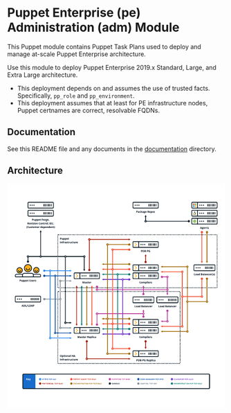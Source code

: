 # Puppet Enterprise (pe) Administration (adm) Module

This Puppet module contains Puppet Task Plans used to deploy and manage at-scale Puppet Enterprise architecture.

Use this module to deploy Puppet Enterprise 2019.x Standard, Large, and Extra Large architecture.

* This deployment depends on and assumes the use of trusted facts. Specifically, `pp_role` and `pp_environment`.
* This deployment assumes that at least for PE infrastructure nodes, Puppet certnames are correct, resolvable FQDNs.

## Documentation

See this README file and any documents in the [documentation](documentation) directory.

## Architecture

![architecture](documentation/images/architecture.png)
